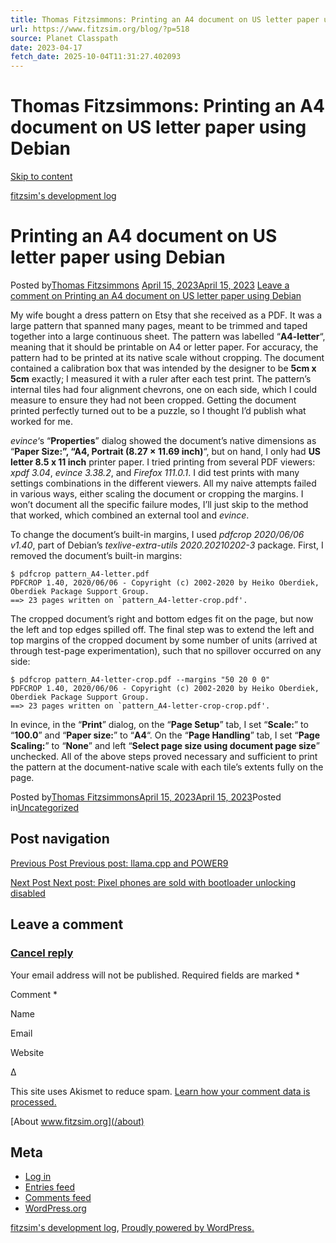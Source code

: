 ```yaml
---
title: Thomas Fitzsimmons: Printing an A4 document on US letter paper using Debian
url: https://www.fitzsim.org/blog/?p=518
source: Planet Classpath
date: 2023-04-17
fetch_date: 2025-10-04T11:31:27.402093
---
```


# Thomas Fitzsimmons: Printing an A4 document on US letter paper using Debian

[Skip to content](#content)

[fitzsim's development log](https://www.fitzsim.org/blog/)

# Printing an A4 document on US letter paper using Debian

Posted by[Thomas Fitzsimmons](https://www.fitzsim.org/blog/?author=1) [April 15, 2023April 15, 2023](https://www.fitzsim.org/blog/?p=518)
[Leave a comment on Printing an A4 document on US letter paper using Debian](https://www.fitzsim.org/blog/?p=518#respond)

My wife bought a dress pattern on Etsy that she received as a PDF. It was a large pattern that spanned many pages, meant to be trimmed and taped together into a large continuous sheet. The pattern was labelled “**A4-letter**“, meaning that it should be printable on A4 or letter paper. For accuracy, the pattern had to be printed at its native scale without cropping. The document contained a calibration box that was intended by the designer to be **5cm x 5cm** exactly; I measured it with a ruler after each test print. The pattern’s internal tiles had four alignment chevrons, one on each side, which I could measure to ensure they had not been cropped. Getting the document printed perfectly turned out to be a puzzle, so I thought I’d publish what worked for me.

*evince*‘s “**Properties**” dialog showed the document’s native dimensions as “**Paper Size:”, “A4, Portrait (8.27 × 11.69 inch)**“, but on hand, I only had **US letter 8.5 x 11 inch** printer paper. I tried printing from several PDF viewers: *xpdf 3.04*, *evince 3.38.2*, and *Firefox 111.0.1*. I did test prints with many settings combinations in the different viewers. All my naive attempts failed in various ways, either scaling the document or cropping the margins. I won’t document all the specific failure modes, I’ll just skip to the method that worked, which combined an external tool and *evince*.

To change the document’s built-in margins, I used *pdfcrop 2020/06/06 v1.40*, part of Debian’s *texlive-extra-utils 2020.20210202-3* package. First, I removed the document’s built-in margins:

```
$ pdfcrop pattern_A4-letter.pdf
PDFCROP 1.40, 2020/06/06 - Copyright (c) 2002-2020 by Heiko Oberdiek, Oberdiek Package Support Group.
==> 23 pages written on `pattern_A4-letter-crop.pdf'.
```

The cropped document’s right and bottom edges fit on the page, but now the left and top edges spilled off. The final step was to extend the left and top margins of the cropped document by some number of units (arrived at through test-page experimentation), such that no spillover occurred on any side:

```
$ pdfcrop pattern_A4-letter-crop.pdf --margins "50 20 0 0"
PDFCROP 1.40, 2020/06/06 - Copyright (c) 2002-2020 by Heiko Oberdiek, Oberdiek Package Support Group.
==> 23 pages written on `pattern_A4-letter-crop-crop.pdf'.
```

In evince, in the “**Print**” dialog, on the “**Page Setup**” tab, I set “**Scale:**” to “**100.0**” and “**Paper size:**” to “**A4**“. On the “**Page Handling**” tab, I set “**Page Scaling:**” to “**None**” and left “**Select page size using document page size**” unchecked. All of the above steps proved necessary and sufficient to print the pattern at the document-native scale with each tile’s extents fully on the page.

Posted by[Thomas Fitzsimmons](https://www.fitzsim.org/blog/?author=1)[April 15, 2023April 15, 2023](https://www.fitzsim.org/blog/?p=518)Posted in[Uncategorized](https://www.fitzsim.org/blog/?cat=1)

## Post navigation

[Previous Post Previous post:
llama.cpp and POWER9](https://www.fitzsim.org/blog/?p=511)

[Next Post Next post:
Pixel phones are sold with bootloader unlocking disabled](https://www.fitzsim.org/blog/?p=545)

## Leave a comment

### [Cancel reply](/blog/?p=518#respond)

Your email address will not be published. Required fields are marked \*

Comment \*

Name

Email

Website

Δ

This site uses Akismet to reduce spam. [Learn how your comment data is processed.](https://akismet.com/privacy/)

[About www.fitzsim.org](/about)

## Meta

* [Log in](https://www.fitzsim.org/blog/wp-login.php)
* [Entries feed](https://www.fitzsim.org/blog/?feed=rss2)
* [Comments feed](https://www.fitzsim.org/blog/?feed=comments-rss2)
* [WordPress.org](https://wordpress.org/)

[fitzsim's development log](https://www.fitzsim.org/blog/),
[Proudly powered by WordPress.](https://wordpress.org/)